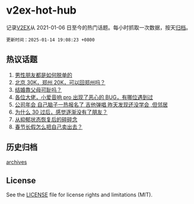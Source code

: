 # v2ex-hot-hub

 记录[V2EX](https://www.v2ex.com/)从 2021-01-06 日至今的热门话题。每小时抓取一次数据，按天[归档](archives)。

`更新时间：2025-01-14 19:08:23 +0800`

## 热议话题

1. [男性朋友都是如何脱单的](https://www.v2ex.com/t/1104885)
1. [北京 30K，郑州 20K，可以回郑州吗？](https://www.v2ex.com/t/1104949)
1. [结婚靠父母可耻吗？](https://www.v2ex.com/t/1104890)
1. [各位大佬，小爱音响 pro 出现了恶心的 BUG，有哪位遇到过](https://www.v2ex.com/t/1104864)
1. [公司年会 自己脑子一热报名了 吉他弹唱 昨天发现还没学会 ,但邻居](https://www.v2ex.com/t/1105037)
1. [为什么 30 过后，感觉逐渐没有了朋友？](https://www.v2ex.com/t/1104872)
1. [从抑郁状态恢复后的碎碎念](https://www.v2ex.com/t/1104854)
1. [春节长假怎么把自己卖出去？](https://www.v2ex.com/t/1104870)

## 历史归档

[archives](archives)

## License

See the [LICENSE](LICENSE) file for license rights and limitations (MIT).
